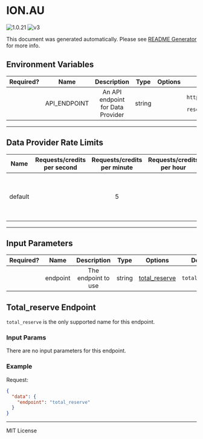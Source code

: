 # ION.AU

![1.0.21](https://img.shields.io/github/package-json/v/smartcontractkit/external-adapters-js?filename=packages/sources/ion.au/package.json) ![v3](https://img.shields.io/badge/framework%20version-v3-blueviolet)

This document was generated automatically. Please see [README Generator](../../scripts#readme-generator) for more info.

## Environment Variables

| Required? |     Name     |            Description            |  Type  | Options |                       Default                       |
| :-------: | :----------: | :-------------------------------: | :----: | :-----: | :-------------------------------------------------: |
|           | API_ENDPOINT | An API endpoint for Data Provider | string |         | `https://ion-digital-proof-of-reserve.instruxi.dev` |

---

## Data Provider Rate Limits

|  Name   | Requests/credits per second | Requests/credits per minute | Requests/credits per hour |                           Note                           |
| :-----: | :-------------------------: | :-------------------------: | :-----------------------: | :------------------------------------------------------: |
| default |                             |              5              |                           | Considered unlimited tier, but setting reasonable limits |

---

## Input Parameters

| Required? |   Name   |     Description     |  Type  |                 Options                  |     Default     |
| :-------: | :------: | :-----------------: | :----: | :--------------------------------------: | :-------------: |
|           | endpoint | The endpoint to use | string | [total_reserve](#total_reserve-endpoint) | `total_reserve` |

## Total_reserve Endpoint

`total_reserve` is the only supported name for this endpoint.

### Input Params

There are no input parameters for this endpoint.

### Example

Request:

```json
{
  "data": {
    "endpoint": "total_reserve"
  }
}
```

---

MIT License
